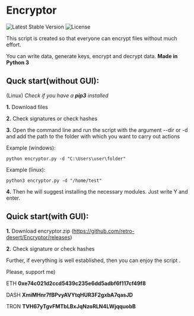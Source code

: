 # Encryptor

![Latest Stable Version](https://img.shields.io/badge/Version-1.8-success)
![License](https://img.shields.io/badge/license-GPL%20v3%2B-informational)

This script is created so that everyone can encrypt files without much effort.

You can write data, generate keys, encrypt and decrypt data.
**Made in Python 3**

## Quck start(without GUI):

(Linux)
*Check if you have a **pip3** installed*

**1.** Download files

**2.** Check signatures or check hashes

**3.** Open the command line and run the script with the argument --dir or -d and add the path to the folder with which you want to carry out actions

Example (windows):

```
python encryptor.py -d "C:\Users\user\folder"
```
Example (linux):
```
python3 encryptor.py -d "/home/test"
```
**4.** Then he will suggest installing the necessary modules. Just write Y and enter.

## Quick start(with GUI):

**1.** Download encryptor.zip (https://github.com/retro-desert/Encryptor/releases)

**2.** Check signature or check hashes


Further, if everything is well established, then you can enjoy the script .

Please, support me)

ETH
**0xe74c021d2ccd5439c235e6dd5adbf6f117cf49f8**

DASH
**XmiMHnr7fBPvyAVYtqHUR3F2gxbA7qasJD**

TRON
**TVH67yTgvFMTbLBxJqNzoRLN4LWjqquobB**
